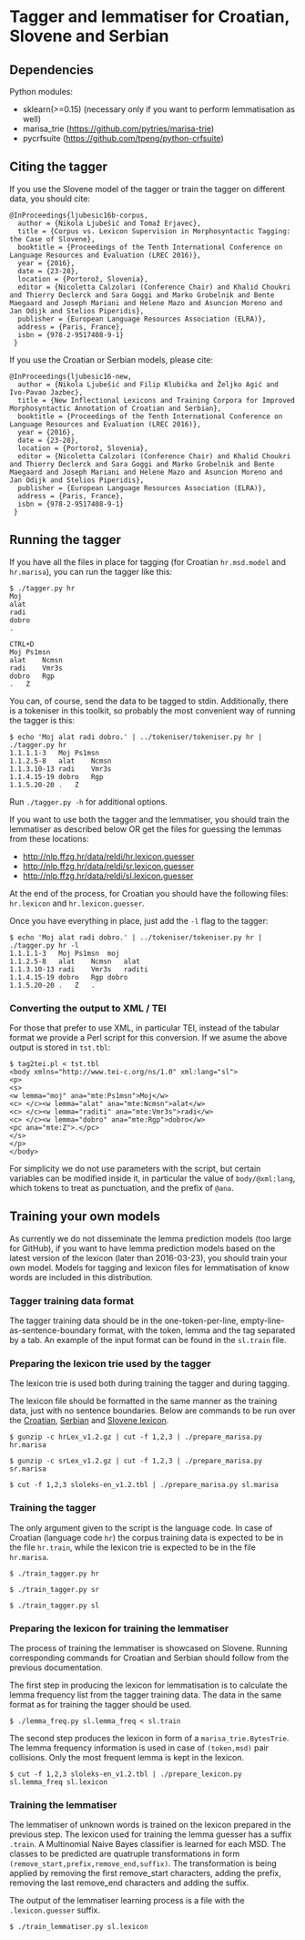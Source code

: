 # Tagger and lemmatiser for Croatian, Slovene and Serbian

## Dependencies

Python modules:

* sklearn(>=0.15) (necessary only if you want to perform lemmatisation as well)
* marisa_trie (https://github.com/pytries/marisa-trie)
* pycrfsuite (https://github.com/tpeng/python-crfsuite)

## Citing the tagger

If you use the Slovene model of the tagger or train the tagger on different data, you should cite:

```
@InProceedings{ljubesic16b-corpus,
  author = {Nikola Ljubešić and Tomaž Erjavec},
  title = {Corpus vs. Lexicon Supervision in Morphosyntactic Tagging: the Case of Slovene},
  booktitle = {Proceedings of the Tenth International Conference on Language Resources and Evaluation (LREC 2016)},
  year = {2016},
  date = {23-28},
  location = {Portorož, Slovenia},
  editor = {Nicoletta Calzolari (Conference Chair) and Khalid Choukri and Thierry Declerck and Sara Goggi and Marko Grobelnik and Bente Maegaard and Joseph Mariani and Helene Mazo and Asuncion Moreno and Jan Odijk and Stelios Piperidis},
  publisher = {European Language Resources Association (ELRA)},
  address = {Paris, France},
  isbn = {978-2-9517408-9-1}
 }
```

If you use the Croatian or Serbian models, please cite:

```
@InProceedings{ljubesic16-new,
  author = {Nikola Ljubešić and Filip Klubička and Željko Agić and Ivo-Pavao Jazbec},
  title = {New Inflectional Lexicons and Training Corpora for Improved Morphosyntactic Annotation of Croatian and Serbian},
  booktitle = {Proceedings of the Tenth International Conference on Language Resources and Evaluation (LREC 2016)},
  year = {2016},
  date = {23-28},
  location = {Portorož, Slovenia},
  editor = {Nicoletta Calzolari (Conference Chair) and Khalid Choukri and Thierry Declerck and Sara Goggi and Marko Grobelnik and Bente Maegaard and Joseph Mariani and Helene Mazo and Asuncion Moreno and Jan Odijk and Stelios Piperidis},
  publisher = {European Language Resources Association (ELRA)},
  address = {Paris, France},
  isbn = {978-2-9517408-9-1}
 }
```

## Running the tagger

If you have all the files in place for tagging (for Croatian `hr.msd.model` and `hr.marisa`), you can run the tagger like this:

```
$ ./tagger.py hr
Moj
alat
radi
dobro
.

CTRL+D
Moj	Ps1msn
alat	Ncmsn
radi	Vmr3s
dobro	Rgp
.	Z
```

You can, of course, send the data to be tagged to stdin. Additionally, there is a tokeniser in this toolkit, so probably the most convenient way of running the tagger is this:

```
$ echo 'Moj alat radi dobro.' | ../tokeniser/tokeniser.py hr | ./tagger.py hr
1.1.1.1-3	Moj	Ps1msn
1.1.2.5-8	alat	Ncmsn
1.1.3.10-13	radi	Vmr3s
1.1.4.15-19	dobro	Rgp
1.1.5.20-20	.	Z
```
Run `./tagger.py -h` for additional options.

If you want to use both the tagger and the lemmatiser, you should train the lemmatiser as described below OR get the files for guessing the lemmas from these locations:

* http://nlp.ffzg.hr/data/reldi/hr.lexicon.guesser
* http://nlp.ffzg.hr/data/reldi/sr.lexicon.guesser
* http://nlp.ffzg.hr/data/reldi/sl.lexicon.guesser

At the end of the process, for Croatian you should have the following files: `hr.lexicon` and `hr.lexicon.guesser`.

Once you have everything in place, just add the `-l` flag to the tagger:

```
$ echo 'Moj alat radi dobro.' | ../tokeniser/tokeniser.py hr | ./tagger.py hr -l
1.1.1.1-3	Moj	Ps1msn	moj
1.1.2.5-8	alat	Ncmsn	alat
1.1.3.10-13	radi	Vmr3s	raditi
1.1.4.15-19	dobro	Rgp	dobro
1.1.5.20-20	.	Z	.
```

### Converting the output to XML / TEI

For those that prefer to use XML, in particular TEI, instead of the tabular format we
provide a Perl script for this conversion.
If we asume the above output is stored in `tst.tbl`:


```
$ tag2tei.pl < tst.tbl
<body xmlns="http://www.tei-c.org/ns/1.0" xml:lang="sl">
<p>
<s>
<w lemma="moj" ana="mte:Ps1msn">Moj</w>
<c> </c><w lemma="alat" ana="mte:Ncmsn">alat</w>
<c> </c><w lemma="raditi" ana="mte:Vmr3s">radi</w>
<c> </c><w lemma="dobro" ana="mte:Rgp">dobro</w>
<pc ana="mte:Z">.</pc>
</s>
</p>
</body>
```

For simplicity we do not use parameters with the script, but certain variables can be modified inside it,
in particular the value of `body/@xml:lang`, which tokens to treat as punctuation, and the prefix of `@ana`.

## Training your own models

As currently we do not disseminate the lemma prediction models (too large for GitHub), if you want to have lemma prediction models based on the latest version of the lexicon (later than 2016-03-23), you should train your own model. Models for tagging and lexicon files for lemmatisation of know words are included in this distribution.

### Tagger training data format

The tagger training data should be in the one-token-per-line, empty-line-as-sentence-boundary format, with the token, lemma and the tag separated by a tab. An example of the input format can be found in the ```sl.train``` file.

### Preparing the lexicon trie used by the tagger

The lexicon trie is used both during training the tagger and during tagging.

The lexicon file should be formatted in the same manner as the training data, just with no sentence boundaries. Below are commands to be run over the [Croatian](https://www.clarin.si/repository/xmlui/bitstream/handle/11356/1072/hrLex_v1.2.gz), [Serbian](https://www.clarin.si/repository/xmlui/bitstream/handle/11356/1073/srLex_v1.2.gz) and [Slovene lexicon](https://www.clarin.si/repository/xmlui/bitstream/handle/11356/1039/sloleks-en.tbl_v1.2.zip).

```
$ gunzip -c hrLex_v1.2.gz | cut -f 1,2,3 | ./prepare_marisa.py hr.marisa

$ gunzip -c srLex_v1.2.gz | cut -f 1,2,3 | ./prepare_marisa.py sr.marisa

$ cut -f 1,2,3 sloleks-en_v1.2.tbl | ./prepare_marisa.py sl.marisa
```

### Training the tagger

The only argument given to the script is the language code. In case of Croatian (language code `hr`) the corpus training data is expected to be in the file `hr.train`, while the lexicon trie is expected to be in the file `hr.marisa`.

```
$ ./train_tagger.py hr

$ ./train_tagger.py sr

$ ./train_tagger.py sl
```

### Preparing the lexicon for training the lemmatiser

The process of training the lemmatiser is showcased on Slovene. Running corresponding commands for Croatian and Serbian should follow from the previous documentation.

The first step in producing the lexicon for lemmatisation is to calculate the lemma frequency list from the tagger training data. The data in the same format as for training the tagger should be used.

```
$ ./lemma_freq.py sl.lemma_freq < sl.train
```

The second step produces the lexicon in form of a `marisa_trie.BytesTrie`. The lemma frequency information is used in case of `(token,msd)` pair collisions. Only the most frequent lemma is kept in the lexicon.

```
$ cut -f 1,2,3 sloleks-en_v1.2.tbl | ./prepare_lexicon.py sl.lemma_freq sl.lexicon
```

### Training the lemmatiser

The lemmatiser of unknown words is trained on the lexicon prepared in the previous step. The lexicon used for training the lemma guesser has a suffix `.train`. A Multinomial Naive Bayes classifier is learned for each MSD. The classes to be predicted are quatruple transformations in form `(remove_start,prefix,remove_end,suffix)`. The transformation is being applied by removing the first remove_start characters, adding the prefix, removing the last remove_end characters and adding the suffix.

The output of the lemmatiser learning process is a file with the `.lexicon.guesser` suffix.

```
$ ./train_lemmatiser.py sl.lexicon
```
